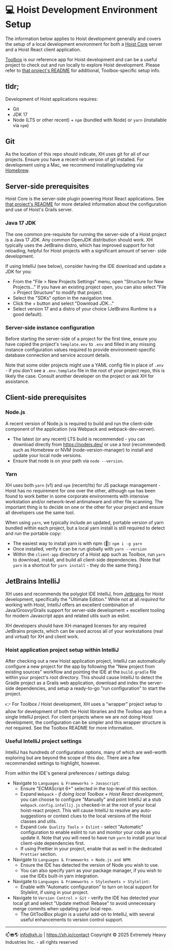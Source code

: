 # 💻 Hoist Development Environment Setup

The information below applies to Hoist development generally and covers the setup of a local
development environment for both a [Hoist Core](https://github.com/xh/toolbox) server and a Hoist
React client application.

[Toolbox](https://github.com/xh/toolbox) is our reference app for Hoist development and can be a
useful project to check out and run locally to explore Hoist development. Please refer
to [that project's README](https://github.com/xh/toolbox/blob/develop/README.md) for additional,
Toolbox-specific setup info.

## tldr;

Development of Hoist applications requires:

* Git
* JDK 17
* Node (LTS or other recent) + `npm` (bundled with Node) or `yarn` (installable via `npm`)

## Git

As the location of this repo should indicate, XH uses git for all of our projects. Ensure you have a
recent-ish version of git installed. For development using a Mac, we recommend installing/updating
via [Homebrew](https://brew.sh/).

## Server-side prerequisites

Hoist Core is the server-side plugin powering Hoist React applications.
See [that project's README](https://github.com/xh/hoist-core/blob/develop/README.md) for more
detailed information about the configuration and use of Hoist's Grails server.

### Java 17 JDK

The one common pre-requisite for running the server-side of a Hoist project is a Java 17 JDK. Any
common OpenJDK distribution should work. XH typically uses the JetBrains distro, which has
improved support for hot reloading, helpful for Hoist projects with a significant amount of server-
side development.

If using IntelliJ (see below), consider having the IDE download and update a JDK for you:

- From the "File > New Projects Settings" menu, open "Structure for New Projects..." If you have an
  existing project open, you can also select "File > Project Structure" to modify that project.
- Select the "SDKs" option in the navigation tree.
- Click the + button and select "Download JDK..."
- Select version 17 and a distro of your choice (JetBrains Runtime is a good default).

### Server-side instance configuration

Before starting the server-side of a project for the first time, ensure you have copied the
project's `template.env` to `.env` and filled in any missing instance configuration values required
to provide environment-specific database connection and service account details.

Note that some older projects might use a YAML config file in place of `.env` - if you don't see a
`.env.template` file in the root of your project repo, this is likely the case. Consult another
developer on the project or ask XH for assistance.

## Client-side prerequisites

### Node.js

A recent version of Node.js is required to build and run the client-side component of the
application (via Webpack and webpack-dev-server).

- The latest (or any recent) LTS build is recommended - you can download directly from
  https://nodejs.dev/ or use a tool (recommended) such as Homebrew or NVM (node-version-manager) to
  install and update your local node versions.
- Ensure that node is on your path via `node --version`.

### Yarn

XH uses both `yarn` (v1) and `npm` (recent/lts) for JS package management - Hoist has no requirement
for one over the other, although `npm` has been found to work better in some corporate environments
with intensive workstation and/or network-level antimalware and other file scanning. The important
thing is to decide on one or the other for your project and ensure all developers use the same tool.

When using `yarn`, we typically include an updated, portable version of yarn bundled within each
project, but a local yarn install is still required to detect and run the portable copy:

- The easiest way to install yarn is with npm (🤯): `npm i -g yarn`
- Once installed, verify it can be run globally with `yarn --version`
- Within the `client-app` directory of a Hoist app such as Toolbox, run `yarn` to download, install,
  and build all client-side dependencies. (Note that `yarn` is a shortcut for `yarn install` - they
  do the same thing.)

## JetBrains IntelliJ

XH uses and recommends the polyglot IDE IntelliJ, from [Jetbrains](https://jetbrains.com) for Hoist
development, specifically the "Ultimate Edition." While not at all _required_ for working with
Hoist, IntelliJ offers an excellent combination of Java/Groovy/Grails support for server-side
development + excellent tooling for modern Javascript apps and related utils such as eslint.

XH developers should have XH-managed licenses for any required JetBrains projects, which can be used
across all of your workstations (real and virtual) for XH and client work.

### Hoist application project setup within IntelliJ

After checking out a new Hoist application project, IntelliJ can automatically configure a new
project for the app by following the "New project from existing sources" workflow and pointing the
IDE at the `build.gradle` file within your project's root directory. This should cause IntelliJ to
detect the Gradle project as a Grails web application, download and index the server-side
dependencies, and setup a ready-to-go "run configuration" to start the project.

👉 For Toolbox / Hoist development, XH uses a "wrapper" project setup to allow for development of
both the Hoist libraries and the Toolbox app from a single IntelliJ project. For client projects
where we are _not_ doing Hoist development, the configuration can be simpler and this wrapper
structure is _not_ required. See the Toolbox README for more information.

### Useful IntelliJ project settings

IntelliJ has hundreds of configuration options, many of which are well-worth exploring but are
beyond the scope of this doc. There are a few recommended settings to highlight, however.

From within the IDE's general preferences / settings dialog:

- Navigate to `Languages & Frameworks > Javascript`:
    - Ensure "ECMAScript 6+" selected in the top-level of this section.
    - Expand `Webpack` - *if doing local Toolbox + Hoist React development*, you can choose to
      configure "Manually" and point IntelliJ at a stub `webpack.config.intellij.js` checked-in at
      the root of your local hoist-react project. This will cause IntelliJ to resolve any
      auto-suggestions or context clues to the local versions of the Hoist classes and utils.
    - Expand `Code Quality Tools > Eslint` - select "Automatic" configuration to enable eslint to
      run and monitor your code as you update it. Note that you will need to have run `yarn` to
      install your local client-side dependencies first.
    - If using Prettier in your project, enable that as well in the dedicated `Prettier` section.
- Navigate to `Languages & Frameworks > Node.js and NPM`:
    - Ensure the IDE has detected the version of Node you wish to use.
    - You can also specify yarn as your package manager, if you wish to use the IDEs built-in yarn
      integration.
- Navigate to `Languages & Frameworks > Stylesheets > Stylelint`:
    - Enable with "Automatic configuration" to turn on local support for Stylelint, if using in your
      project.
- Navigate to `Version Control > Git` - verify the IDE has detected your local git and select
  "Update method: Rebase" to avoid unnecessary merge commits when updating your local repo.
    - The GitToolBox plugin is a useful add-on to IntelliJ, with several useful enhancements to
      version control support.

------------------------------------------

📫☎️🌎 info@xh.io | https://xh.io/contact
Copyright © 2025 Extremely Heavy Industries Inc. - all rights reserved
